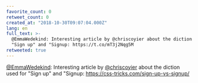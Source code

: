 ```yaml
---
favorite_count: 0
retweet_count: 0
created_at: "2018-10-30T09:07:04.000Z"
lang: en
full_text: >-
  @EmmaWedekind: Interesting article by @chriscoyier about the diction used for
  "Sign up" and "Signup: https://t.co/mT3j2Nqg5M
retweeted: true
---
```


[@EmmaWedekind](https://twitter.com/EmmaWedekind): Interesting article by
[@chriscoyier](https://twitter.com/chriscoyier) about the diction used for "Sign
up" and "Signup: <https://css-tricks.com/sign-up-vs-signup/>
